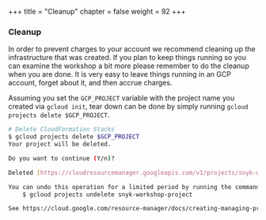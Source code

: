 +++
title = "Cleanup"
chapter = false
weight = 92
+++

### Cleanup 
In order to prevent charges to your account we recommend cleaning up the infrastructure that was created. If you plan to keep things running so you can examine the workshop a bit more please remember to do the cleanup when you are done. It is very easy to leave things running in an GCP account, forget about it, and then accrue charges.

Assuming you set the `GCP_PROJECT` variable with the project name you created via `gcloud init`, tear down can be done by simply running `gcloud projects delete $GCP_PROJECT`.

```bash
# Delete CloudFormation Stacks
$ gcloud projects delete $GCP_PROJECT
Your project will be deleted.

Do you want to continue (Y/n)?

Deleted [https://cloudresourcemanager.googleapis.com/v1/projects/snyk-workshop-project].

You can undo this operation for a limited period by running the command below.
    $ gcloud projects undelete snyk-workshop-project

See https://cloud.google.com/resource-manager/docs/creating-managing-projects for information on shutting down projects.
```
